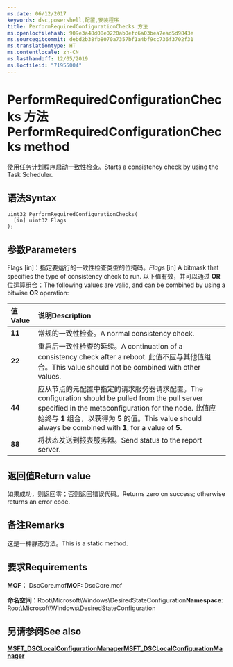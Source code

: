 ```yaml
---
ms.date: 06/12/2017
keywords: dsc,powershell,配置,安装程序
title: PerformRequiredConfigurationChecks 方法
ms.openlocfilehash: 909e3a48d08e0220ab0efc6a03bea7ead5d9843e
ms.sourcegitcommit: debd2b38fb8070a7357bf1a4bf9cc736f3702f31
ms.translationtype: HT
ms.contentlocale: zh-CN
ms.lasthandoff: 12/05/2019
ms.locfileid: "71955004"
---
```

# <a name="performrequiredconfigurationchecks-method"></a><span data-ttu-id="27dfb-103">PerformRequiredConfigurationChecks 方法</span><span class="sxs-lookup"><span data-stu-id="27dfb-103">PerformRequiredConfigurationChecks method</span></span>

<span data-ttu-id="27dfb-104">使用任务计划程序启动一致性检查。</span><span class="sxs-lookup"><span data-stu-id="27dfb-104">Starts a consistency check by using the Task Scheduler.</span></span>

## <a name="syntax"></a><span data-ttu-id="27dfb-105">语法</span><span class="sxs-lookup"><span data-stu-id="27dfb-105">Syntax</span></span>

```mof
uint32 PerformRequiredConfigurationChecks(
  [in] uint32 Flags
);
```

## <a name="parameters"></a><span data-ttu-id="27dfb-106">参数</span><span class="sxs-lookup"><span data-stu-id="27dfb-106">Parameters</span></span>

<span data-ttu-id="27dfb-107">Flags  \[in\]：指定要运行的一致性检查类型的位掩码。</span><span class="sxs-lookup"><span data-stu-id="27dfb-107">*Flags* \[in\] A bitmask that specifies the type of consistency check to run.</span></span> <span data-ttu-id="27dfb-108">以下值有效，并可以通过 **OR** 位运算组合：</span><span class="sxs-lookup"><span data-stu-id="27dfb-108">The following values are valid, and can be combined by using a bitwise **OR** operation:</span></span>

|<span data-ttu-id="27dfb-109">值</span><span class="sxs-lookup"><span data-stu-id="27dfb-109">Value</span></span> |<span data-ttu-id="27dfb-110">说明</span><span class="sxs-lookup"><span data-stu-id="27dfb-110">Description</span></span> |
|:--- |:---|
|<span data-ttu-id="27dfb-111">**1**</span><span class="sxs-lookup"><span data-stu-id="27dfb-111">**1**</span></span> | <span data-ttu-id="27dfb-112">常规的一致性检查。</span><span class="sxs-lookup"><span data-stu-id="27dfb-112">A normal consistency check.</span></span> |
|<span data-ttu-id="27dfb-113">**2**</span><span class="sxs-lookup"><span data-stu-id="27dfb-113">**2**</span></span> | <span data-ttu-id="27dfb-114">重启后一致性检查的延续。</span><span class="sxs-lookup"><span data-stu-id="27dfb-114">A continuation of a consistency check after a reboot.</span></span> <span data-ttu-id="27dfb-115">此值不应与其他值组合。</span><span class="sxs-lookup"><span data-stu-id="27dfb-115">This value should not be combined with other values.</span></span> |
|<span data-ttu-id="27dfb-116">**4**</span><span class="sxs-lookup"><span data-stu-id="27dfb-116">**4**</span></span> | <span data-ttu-id="27dfb-117">应从节点的元配置中指定的请求服务器请求配置。</span><span class="sxs-lookup"><span data-stu-id="27dfb-117">The configuration should be pulled from the pull server specified in the metaconfiguration for the node.</span></span> <span data-ttu-id="27dfb-118">此值应始终与 **1** 组合，以获得为 **5** 的值。</span><span class="sxs-lookup"><span data-stu-id="27dfb-118">This value should always be combined with **1**, for a value of **5**.</span></span> |
|<span data-ttu-id="27dfb-119">**8**</span><span class="sxs-lookup"><span data-stu-id="27dfb-119">**8**</span></span> | <span data-ttu-id="27dfb-120">将状态发送到报表服务器。</span><span class="sxs-lookup"><span data-stu-id="27dfb-120">Send status to the report server.</span></span> |

## <a name="return-value"></a><span data-ttu-id="27dfb-121">返回值</span><span class="sxs-lookup"><span data-stu-id="27dfb-121">Return value</span></span>

<span data-ttu-id="27dfb-122">如果成功，则返回零；否则返回错误代码。</span><span class="sxs-lookup"><span data-stu-id="27dfb-122">Returns zero on success; otherwise returns an error code.</span></span>

## <a name="remarks"></a><span data-ttu-id="27dfb-123">备注</span><span class="sxs-lookup"><span data-stu-id="27dfb-123">Remarks</span></span>

<span data-ttu-id="27dfb-124">这是一种静态方法。</span><span class="sxs-lookup"><span data-stu-id="27dfb-124">This is a static method.</span></span>

## <a name="requirements"></a><span data-ttu-id="27dfb-125">要求</span><span class="sxs-lookup"><span data-stu-id="27dfb-125">Requirements</span></span>

<span data-ttu-id="27dfb-126">**MOF：** DscCore.mof</span><span class="sxs-lookup"><span data-stu-id="27dfb-126">**MOF:** DscCore.mof</span></span>

<span data-ttu-id="27dfb-127">**命名空间**：Root\Microsoft\Windows\DesiredStateConfiguration</span><span class="sxs-lookup"><span data-stu-id="27dfb-127">**Namespace**: Root\Microsoft\Windows\DesiredStateConfiguration</span></span>

## <a name="see-also"></a><span data-ttu-id="27dfb-128">另请参阅</span><span class="sxs-lookup"><span data-stu-id="27dfb-128">See also</span></span>

[<span data-ttu-id="27dfb-129">**MSFT_DSCLocalConfigurationManager**</span><span class="sxs-lookup"><span data-stu-id="27dfb-129">**MSFT_DSCLocalConfigurationManager**</span></span>](msft-dsclocalconfigurationmanager.md)

